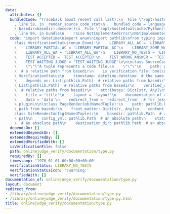 ```yaml
---
data:
  attributes: {}
  bundledCode: "Traceback (most recent call last):\n  File \"/opt/hostedtoolcache/Python/3.8.5/x64/lib/python3.8/site-packages/onlinejudge_verify/documentation/build.py\"\
    , line 58, in _render_source_code_stat\n    bundled_code = language.bundle(stat.path,\
    \ basedir=basedir).decode()\n  File \"/opt/hostedtoolcache/Python/3.8.5/x64/lib/python3.8/site-packages/onlinejudge_verify/languages/python.py\"\
    , line 84, in bundle\n    raise NotImplementedError\nNotImplementedError\n"
  code: "import datetime\nimport enum\nimport pathlib\nfrom typing import *\n\n\n\
    class VerificationStatus(enum.Enum):\n    LIBRARY_ALL_AC = 'LIBRARY_ALL_AC'\n\
    \    LIBRARY_PARTIAL_AC = 'LIBRARY_PARTIAL_AC'\n    LIBRARY_SOME_WA = 'LIBRARY_SOME_WA'\n\
    \    LIBRARY_ALL_WA = 'LIBRARY_ALL_WA'\n    LIBRARY_NO_TESTS = 'LIBRARY_NO_TESTS'\n\
    \    TEST_ACCEPTED = 'TEST_ACCEPTED'\n    TEST_WRONG_ANSWER = 'TEST_WRONG_ANSWER'\n\
    \    TEST_WAITING_JUDGE = 'TEST_WAITING_JUDGE'\n\n\nclass SourceCodeStat(NamedTuple):\n\
    \    \"\"\"A tuple represents a code file.\n    \"\"\"\n    path: pathlib.Path\
    \  # a relative path from basedir\n    is_verification_file: bool\n    verification_status:\
    \ VerificationStatus\n    timestamp: datetime.datetime  # the same format to timestamps.*.json\n\
    \    depends_on: List[pathlib.Path]  # relative paths from basedir\n    required_by:\
    \ List[pathlib.Path]  # relative paths from basedir\n    verified_with: List[pathlib.Path]\
    \  # relative paths from basedir\n    attributes: Dict[str, Any]\n\n\nclass FrontMatterItem(enum.Enum):\n\
    \    title = 'title'\n    layout = 'layout'\n    documentation_of = 'documentation_of'\n\
    \    data = 'data'\n    redirect_from = 'redirect_from'  # for jekyll-redirect-from\
    \ plugin\n\n\nclass PageRenderJob(NamedTuple):\n    path: pathlib.Path  # a relative\
    \ path from basedir\n    front_matter: Dict[str, Any]\n    content: bytes\n\n\n\
    class SiteRenderConfig(NamedTuple):\n    basedir: pathlib.Path  # an absolute\
    \ path\n    config_yml: pathlib.Path  # an absolute path\n    static_dir: pathlib.Path\
    \  # an absolute path\n    destination_dir: pathlib.Path  # an absolute path\n"
  dependsOn: []
  extendedDependsOn: []
  extendedRequiredBy: []
  extendedVerifiedWith: []
  isVerificationFile: false
  path: onlinejudge_verify/documentation/type.py
  requiredBy: []
  timestamp: '1970-01-01 00:00:00+00:00'
  verificationStatus: LIBRARY_NO_TESTS
  verificationStatusIcon: ':warning:'
  verifiedWith: []
documentation_of: onlinejudge_verify/documentation/type.py
layout: document
redirect_from:
- /library/onlinejudge_verify/documentation/type.py
- /library/onlinejudge_verify/documentation/type.py.html
title: onlinejudge_verify/documentation/type.py
---
```

